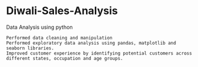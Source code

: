 # Diwali-Sales-Analysis
Data Analysis using python

	Performed data cleaning and manipulation
	Performed exploratory data analysis using pandas, matplotlib and seaborn libraries.
	Improved customer experience by identifying potential customers across different states, occupation and age groups.

